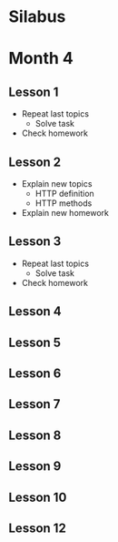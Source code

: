 # Silabus

# Month 4

## Lesson 1
- Repeat last topics
    - Solve task
- Check homework

## Lesson 2
- Explain new topics
    - HTTP definition
    - HTTP methods
- Explain new homework

## Lesson 3
- Repeat last topics
  - Solve task
- Check homework

## Lesson 4

## Lesson 5

## Lesson 6

## Lesson 7

## Lesson 8

## Lesson 9

## Lesson 10

## Lesson 12

